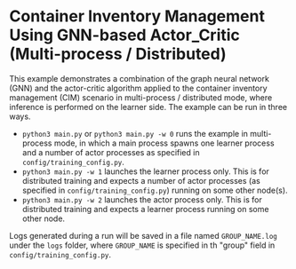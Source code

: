 # Container Inventory Management Using GNN-based Actor_Critic (Multi-process / Distributed)

This example demonstrates a combination of the graph neural network (GNN) and the actor-critic algorithm applied to the container inventory management (CIM) scenario in multi-process / distributed mode, where inference is performed on the learner side. The example can be run in three ways. 
* ``python3 main.py`` or ``python3 main.py -w 0`` runs the example in multi-process mode, in which a main process spawns one learner process and a number of actor processes as specified in ``config/training_config.py``.
* ``python3 main.py -w 1`` launches the learner process only. This is for distributed training and expects a number of actor processes (as specified in ``config/training_config.py``) running on some other node(s).
* ``python3 main.py -w 2`` launches the actor process only. This is for distributed training and expects a learner process running on some other node.

Logs generated during a run will be saved in a file named ``GROUP_NAME.log`` under the ``logs`` folder, where ``GROUP_NAME`` is specified in th "group" field in ``config/training_config.py``.